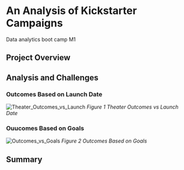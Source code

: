 # An Analysis of Kickstarter Campaigns
Data analytics boot camp M1
## Project Overview
## Analysis and Challenges
### Outcomes Based on Launch Date
![Theater_Outcomes_vs_Launch](https://user-images.githubusercontent.com/78275082/109400544-4db75000-7917-11eb-97c8-a0d6e3343f52.png)
*Figure 1 Theater Outcomes vs Launch Date*

### Ouucomes Based on Goals
![Outcomes_vs_Goals](https://user-images.githubusercontent.com/78275082/109400546-5019aa00-7917-11eb-90e6-e557499567e2.png)
*Figure 2 Outcomes Based on Goals*

## Summary
